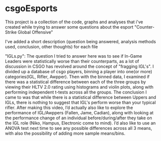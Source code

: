 # csgoEsports

This project is a collection of the code, graphs and analyses that i've created while trying to answer some questions about the esport "Counter-Strike Global Offensive"

I've added a short description (question being answered, analysis methods used, conclusion, other thoughts) for each file



"IGLs.py":
The question I tried to answer here was to see if In-Game Leaders were statistically worse than their counterparts, as a lot of discussion in CSGO has revolved around the concept of "fragging IGL's".
I divided up a database of csgo players, binning a player into one(or more) categories(IGL, Rifler, Awpper). Then with the binned data, I examined if there was a statistical difference between each of the three groups by viewing their HLTV 2.0 rating using histograms and violin plots, along with performing independent t-tests across all the groups. 
The conclusion I came to was that while there is a statistical difference between Uppers and IGLs, there is nothing to suggest that IGL's perform worse than your typical rifler. 
After making this video, I’d actually also like to explore the performance of IGL/Awppers (Fallen, Jame, Cadian), along with looking at the performance change of an individual before/during/after they take on the IGL role (Niko, Hampus, Electronic come to mind). I’d also like to use an ANOVA test next time to see any possible differences across all 3 means, with also the possibility of adding more sample means/bins.

